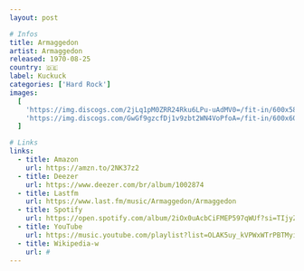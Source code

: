 ```yaml
---
layout: post

# Infos
title: Armaggedon
artist: Armaggedon
released: 1970-08-25
country: 🇩🇪
label: Kuckuck
categories: ['Hard Rock']
images:
  [
    'https://img.discogs.com/2jLq1pM0ZRR24Rku6LPu-uAdMV0=/fit-in/600x588/filters:strip_icc():format(jpeg):mode_rgb():quality(90)/discogs-images/R-376379-1414252468-6531.jpeg.jpg',
    'https://img.discogs.com/GwGf9gzcfDj1v9zbt2WN4VoPfoA=/fit-in/600x600/filters:strip_icc():format(jpeg):mode_rgb():quality(90)/discogs-images/R-376379-1546556161-6713.jpeg.jpg',
  ]

# Links
links:
  - title: Amazon
    url: https://amzn.to/2NK37z2
  - title: Deezer
    url: https://www.deezer.com/br/album/1002874
  - title: Lastfm
    url: https://www.last.fm/music/Armaggedon/Armaggedon
  - title: Spotify
    url: https://open.spotify.com/album/2iOx0uAcbCiFMEP597qWUf?si=TIjyZvh0SPiWbFJiQZu0GQ
  - title: YouTube
    url: https://music.youtube.com/playlist?list=OLAK5uy_kVPWxWTrPBTMyicn74ViNq8PaB-lKEkwU
  - title: Wikipedia-w
    url: #
---
```

